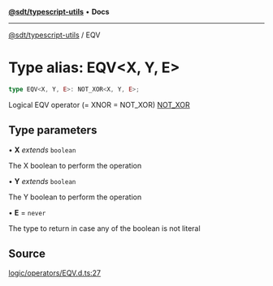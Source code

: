 [**@sdt/typescript-utils**](../README.md) • **Docs**

***

[@sdt/typescript-utils](../globals.md) / EQV

# Type alias: EQV\<X, Y, E\>

```ts
type EQV<X, Y, E>: NOT_XOR<X, Y, E>;
```

Logical EQV operator (= XNOR = NOT_XOR)
[NOT_XOR](NOT_XOR.md)

## Type parameters

• **X** *extends* `boolean`

The X boolean to perform the operation

• **Y** *extends* `boolean`

The Y boolean to perform the operation

• **E** = `never`

The type to return in case any of the boolean is not literal

## Source

[logic/operators/EQV.d.ts:27](https://github.com/sylvaindethier/typescript-utils/blob/254cb70e64a181b28a83233c8f5f88b54fc4d037/types/logic/operators/EQV.d.ts#L27)

